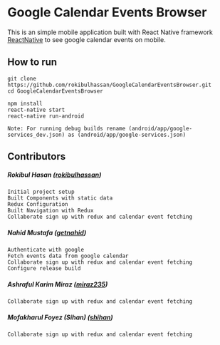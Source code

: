 # Google Calendar Events Browser

This is an simple mobile application built with React Native framework [ReactNative](https://facebook.github.io/react-native/) to see google calendar events on mobile.

## How to run

```
git clone https://github.com/rokibulhassan/GoogleCalendarEventsBrowser.git
cd GoogleCalendarEventsBrowser

npm install
react-native start
react-native run-android

Note: For running debug builds rename (android/app/google-services_dev.json) as (android/app/google-services.json)

```

## Contributors

##### Rokibul Hasan ([rokibulhassan](https://github.com/rokibulhassan))

```
Initial project setup
Built Components with static data
Redux Configuration
Built Navigation with Redux
Collaborate sign up with redux and calendar event fetching
```
##### Nahid Mustafa ([getnahid](https://github.com/getnahid))
```
Authenticate with google
Fetch events data from google calendar
Collaborate sign up with redux and calendar event fetching 
Configure release build 
 ```
 
##### Ashraful Karim Miraz ([miraz235](https://github.com/miraz235))
```
Collaborate sign up with redux and calendar event fetching 
```

##### Mofakharul Foyez (Sihan) ([shihan](https://github.com/shihan))
```
Collaborate sign up with redux and calendar event fetching
```
 
 
 
 
 
 

 
